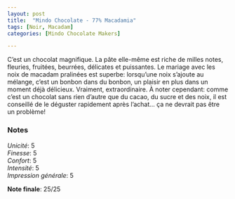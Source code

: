 ```yaml
---
layout: post
title:  "Mindo Chocolate - 77% Macadamia"
tags: [Noir, Macadam] 
categories: [Mindo Chocolate Makers]

---
```



C’est un chocolat magnifique. La pâte elle-même est riche de milles notes, fleuries, fruitées, beurrées, délicates et puissantes. Le mariage avec les noix de macadam pralinées est superbe: lorsqu’une noix s’ajoute au mélange, c’est un bonbon dans du bonbon, un plaisir en plus dans un moment déjà délicieux.
Vraiment, extraordinaire.
À noter cependant: comme c’est un chocolat sans rien d’autre que du cacao, du sucre et des noix, il est conseillé de le déguster rapidement après l’achat… ça ne devrait pas être un problème!

### Notes

_Unicité_: 5  
_Finesse_: 5  
_Confort_: 5  
_Intensité_: 5  
_Impression générale_: 5

**Note finale**: 25/25